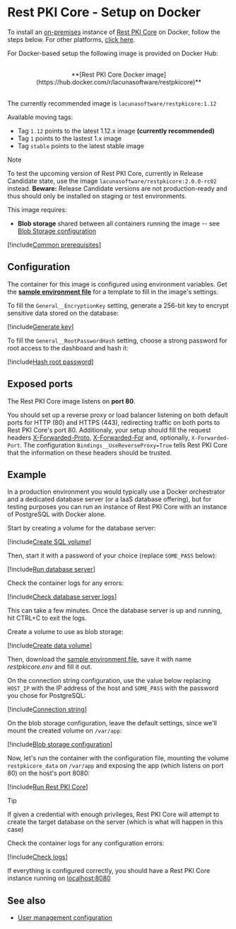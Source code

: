 ﻿# Rest PKI Core - Setup on Docker

To install an [on-premises](index.md) instance of [Rest PKI Core](../index.md) on Docker, follow the steps below. For other platforms, [click here](index.md#platforms).

For Docker-based setup the following image is provided on Docker Hub:

<br />
<center>
**[Rest PKI Core Docker image](https://hub.docker.com/r/lacunasoftware/restpkicore)**
</center>
<br />

The currently recommended image is `lacunasoftware/restpkicore:1.12`

Available moving tags:

* Tag `1.12` points to the latest 1.12.x image **(currently recommended)**
* Tag `1` points to the lastest 1.x image
* Tag `stable` points to the latest stable image

<a name="vnext" />

> [!NOTE]
> To test the upcoming version of Rest PKI Core, currently in Release Candidate state, use the image `lacunasoftware/restpkicore:2.0.0-rc02` instead.
> **Beware:** Release Candidate versions are not production-ready and thus should only be installed on staging or test environments.

This image requires: 

* **Blob storage** shared between all containers running the image -- see [Blob Storage configuration](configure-blob-storage.md)

[!include[Common prerequisites](includes/common-requisites.md)]

## Configuration

The container for this image is configured using environment variables. Get the [**sample environment file**](https://cdn.lacunasoftware.com/restpkicore/docker/restpkicore.env) for a
template to fill in the image's settings.

To fill the `General__EncryptionKey` setting, generate a 256-bit key to encrypt sensitive data stored on the database:

[!include[Generate key](../../../../../includes/rest-pki/core/docker/gen-encryption-key-stdout.md)]

To fill the `General__RootPasswordHash` setting, choose a strong password for root access to the dashboard and hash it:

[!include[Hash root password](../../../../../includes/rest-pki/core/docker/hash-root-pass-stdout.md)]

## Exposed ports

The Rest PKI Core image listens on **port 80**.

You should set up a reverse proxy or load balancer listening on both default ports for HTTP (80) and HTTPS (443), redirecting
traffic on both ports to Rest PKI Core's port 80. Additionaly, your setup should fill the request headers
[X-Forwarded-Proto](https://developer.mozilla.org/en-US/docs/Web/HTTP/Headers/X-Forwarded-Proto),
[X-Forwarded-For](https://developer.mozilla.org/en-US/docs/Web/HTTP/Headers/X-Forwarded-For) and, optionally, `X-Forwarded-Port`.
The configuration `Bindings__UseReverseProxy=True` tells Rest PKI Core that the information on these headers should be trusted.

## Example

In a production environment you would typically use a Docker orchestrator and a dedicated database server (or a IaaS database offering), but for testing purposes you
can run an instance of Rest PKI Core with an instance of PostgreSQL with Docker alone.

Start by creating a volume for the database server:

[!include[Create SQL volume](../../../../../includes/rest-pki/core/docker/create-sql-volume.md)]

Then, start it with a password of your choice (replace `SOME_PASS` below):

[!include[Run database server](../../../../../includes/rest-pki/core/docker/run-sql.md)]

Check the container logs for any errors:

[!include[Check database server logs](../../../../../includes/rest-pki/core/docker/check-sql-logs.md)]

This can take a few minutes. Once the database server is up and running, hit CTRL+C to exit the logs.

Create a volume to use as blob storage:

[!include[Create data volume](../../../../../includes/rest-pki/core/docker/create-data-volume.md)]

Then, download the [sample environment file](https://cdn.lacunasoftware.com/restpkicore/docker/restpkicore.env), save it with name *restpkicore.env*
and fill it out.

On the connection string configuration, use the value below replacing `HOST_IP` with the IP address of the host and `SOME_PASS` with the
password you chose for PostgreSQL:

[!include[Connection string](../../../../../includes/rest-pki/core/docker/sample-config-connection-string.md)]

On the blob storage configuration, leave the default settings, since we'll mount the created volume on `/var/app`:

[!include[Blob storage configuration](../../../../../includes/rest-pki/core/docker/sample-config-blob-storage.md)]

Now, let's run the container with the configuration file, mounting the volume `restpkicore_data` on `/var/app` and exposing the app (which listens on port 80) on the host's port 8080:

[!include[Run Rest PKI Core](../../../../../includes/rest-pki/core/docker/run.md)]

> [!TIP]
> If given a credential with enough privileges, Rest PKI Core will attempt to create the target database on the server (which is what will happen in this case)

Check the container logs for any configuration errors:

[!include[Check logs](../../../../../includes/rest-pki/core/docker/check-logs.md)]

If everything is configured correctly, you should have a Rest PKI Core instance running on [localhost:8080](http://localhost:8080/)

## See also

* [User management configuration](configure-oidc.md)
